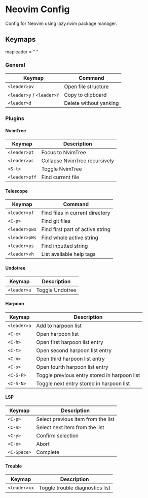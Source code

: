 # Neovim Config

Config for Neovim using lazy.nvim package manager.

## Keymaps

mapleader = " "

### General

| Keymap | Command |
| --- | --- |
| `<leader>pv` | Open file structure |
| `<leader>y` / `<leader>Y` | Copy to clipboard |
| `<leader>d` | Delete without yanking |

### Plugins

#### NvimTree

| Keymap | Description |
| --- | --- |
| `<leader>pt` | Focus to NvimTree |
| `<leader>pc` | Collapse NvimTree recursively |
| `<S-t>` | Toggle NvimTree |
| `<leader>pff` | Find current file |

#### Telescope

| Keymap | Command |
| --- | --- |
| `<leader>pf` | Find files in current directory |
| `<C-p>` | Find git files |
| `<leader>pws` | Find first part of active string |
| `<leader>pWs` | Find whole active string |
| `<leader>ps` | Find inputted string |
| `<leader>vh` | List available help tags |

#### Undotree

| Keymap | Description |
| --- | --- |
| `<leader>u` | Toggle Undotree |

#### Harpoon

| Keymap | Description |
| --- | --- |
| `<leader>a` | Add to harpoon list |
| `<C-e>` | Open harpoon list |
| `<C-h>` | Open first harpoon list entry |
| `<C-t>` | Open second harpoon list entry |
| `<C-n>` | Open third harpoon list entry |
| `<C-s>` | Open fourth harpoon list entry |
| `<C-S-P>` | Toggle previous entry stored in harpoon list |
| `<C-S-N>` | Toggle next entry stored in harpoon list |

#### LSP

| Keymap | Description | 
| --- | --- |
| `<C-p>` | Select previous item from the list |
| `<C-n>` | Select next item from the list |
| `<C-y>` | Confirm selection |
| `<C-e>` | Abort |
| `<C-Space>` | Complete |

#### Trouble

| Keymap | Description |
| --- | --- |
| `<leader>xx` | Toggle trouble diagnostics list |

